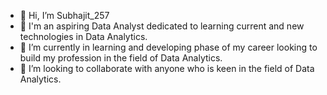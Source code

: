 - 👋 Hi, I’m Subhajit_257
- 👀 I'm an aspiring Data Analyst dedicated to learning current and new technologies in Data Analytics.
- 🌱 I’m currently in learning and developing phase of my career looking to build my profession in the field of Data Analytics.
- 💞️ I’m looking to collaborate with anyone who is keen in the field of Data Analytics. 


<!---
Jit-257/Jit-257 is a ✨ special ✨ repository because its `README.md` (this file) appears on your GitHub profile.
You can click the Preview link to take a look at your changes.
--->
